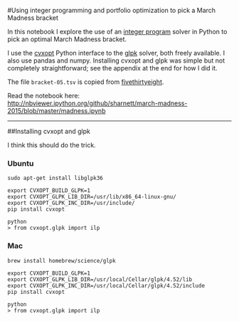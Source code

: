#Using integer programming and portfolio optimization to pick a March Madness bracket

In this notebook I explore the use of an [integer program](http://en.wikipedia.org/wiki/Integer_programming) solver in Python to pick an optimal March Madness bracket.

I use the [cvxopt](http://cvxopt.org/) Python interface to the [glpk](https://www.gnu.org/software/glpk/) solver, both freely available. I also use pandas and numpy. Installing cvxopt and glpk was simple but not completely straightforward; see the appendix at the end for how I did it.

The file `bracket-05.tsv` is copied from [fivethirtyeight](https://github.com/fivethirtyeight/data/tree/master/march-madness-predictions-2015).

Read the notebook here: http://nbviewer.ipython.org/github/sharnett/march-madness-2015/blob/master/madness.ipynb

<hr>

##Installing cvxopt and glpk

I think this should do the trick.

### Ubuntu

```
sudo apt-get install libglpk36

export CVXOPT_BUILD_GLPK=1
export CVXOPT_GLPK_LIB_DIR=/usr/lib/x86_64-linux-gnu/
export CVXOPT_GLPK_INC_DIR=/usr/include/
pip install cvxopt

python
> from cvxopt.glpk import ilp
```

### Mac

```
brew install homebrew/science/glpk

export CVXOPT_BUILD_GLPK=1
export CVXOPT_GLPK_LIB_DIR=/usr/local/Cellar/glpk/4.52/lib
export CVXOPT_GLPK_INC_DIR=/usr/local/Cellar/glpk/4.52/include
pip install cvxopt

python
> from cvxopt.glpk import ilp
```
